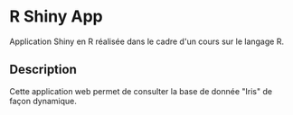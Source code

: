 # R Shiny App

Application Shiny en R réalisée dans le cadre d'un cours sur le langage R.

## Description

Cette application web permet de consulter la base de donnée "Iris" de façon dynamique.